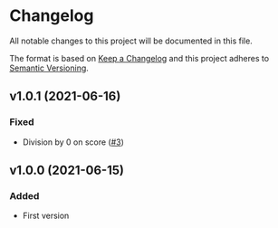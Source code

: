 # Changelog
All notable changes to this project will be documented in this file.

The format is based on [Keep a Changelog](http://keepachangelog.com/)
and this project adheres to [Semantic Versioning](http://semver.org/).

## v1.0.1 (2021-06-16)
### Fixed
- Division by 0 on score ([#3](https://github.com/nunomaduro/patrol/pull/3))

## v1.0.0 (2021-06-15)
### Added
- First version

